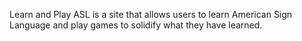 Learn and Play ASL is a site that allows users to learn American Sign Language and play games to solidify what they have learned.
